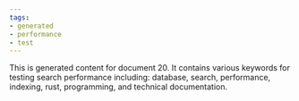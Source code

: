 ```yaml
---
tags:
- generated
- performance
- test
---
```

This is generated content for document 20. It contains various keywords for testing search performance including: database, search, performance, indexing, rust, programming, and technical documentation.